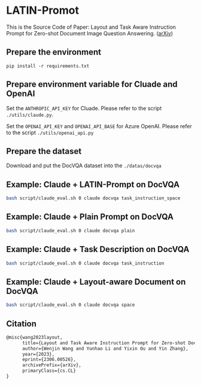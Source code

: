 # LATIN-Promot
This is the Source Code of Paper: Layout and Task Aware Instruction Prompt for Zero-shot Document Image Question Answering. ([arXiv](https://arxiv.org/abs/2306.00526))

## Prepare the environment
`pip install -r requirements.txt`

## Prepare environment variable for Cluade and OpenAI
Set the `ANTHROPIC_API_KEY` for Cluade. Please refer to the script `./utils/claude.py`.

Set the `OPENAI_API_KEY` and `OPENAI_API_BASE` for Azure OpenAI. Please refer to the script `./utils/openai_api.py`

## Prepare the dataset
Download and put the DocVQA dataset into the `./datas/docvqa`

## Example: Claude + LATIN-Prompt on DocVQA
```bash
bash script/claude_eval.sh 0 claude docvqa task_instruction_space
```

## Example: Claude + Plain Prompt on DocVQA
```bash
bash script/claude_eval.sh 0 claude docvqa plain
```

## Example: Claude + Task Description on DocVQA
```bash
bash script/claude_eval.sh 0 claude docvqa task_instruction
```

## Example: Claude + Layout-aware Document on DocVQA
```bash
bash script/claude_eval.sh 0 claude docvqa space
```

## Citation
```latex
@misc{wang2023layout,
      title={Layout and Task Aware Instruction Prompt for Zero-shot Document Image Question Answering}, 
      author={Wenjin Wang and Yunhao Li and Yixin Ou and Yin Zhang},
      year={2023},
      eprint={2306.00526},
      archivePrefix={arXiv},
      primaryClass={cs.CL}
}
```
